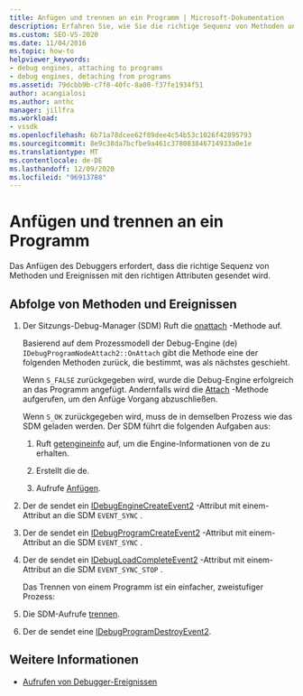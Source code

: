 ```yaml
---
title: Anfügen und trennen an ein Programm | Microsoft-Dokumentation
description: Erfahren Sie, wie Sie die richtige Sequenz von Methoden und Ereignissen mit den richtigen Attributen zum Anfügen eines Debuggers senden.
ms.custom: SEO-VS-2020
ms.date: 11/04/2016
ms.topic: how-to
helpviewer_keywords:
- debug engines, attaching to programs
- debug engines, detaching from programs
ms.assetid: 79dcbb9b-c7f8-40fc-8a00-f37fe1934f51
author: acangialosi
ms.author: anthc
manager: jillfra
ms.workload:
- vssdk
ms.openlocfilehash: 6b71a78dcee62f89dee4c54b53c1026f42895793
ms.sourcegitcommit: 8e9c38da7bcfbe9a461c378083846714933a0e1e
ms.translationtype: MT
ms.contentlocale: de-DE
ms.lasthandoff: 12/09/2020
ms.locfileid: "96913788"
---
```

# <a name="attaching-and-detaching-to-a-program"></a>Anfügen und trennen an ein Programm
Das Anfügen des Debuggers erfordert, dass die richtige Sequenz von Methoden und Ereignissen mit den richtigen Attributen gesendet wird.

## <a name="sequence-of-methods-and-events"></a>Abfolge von Methoden und Ereignissen

1. Der Sitzungs-Debug-Manager (SDM) Ruft die [onattach](../../extensibility/debugger/reference/idebugprogramnodeattach2-onattach.md) -Methode auf.

    Basierend auf dem Prozessmodell der Debug-Engine (de) `IDebugProgramNodeAttach2::OnAttach` gibt die Methode eine der folgenden Methoden zurück, die bestimmt, was als nächstes geschieht.

    Wenn `S_FALSE` zurückgegeben wird, wurde die Debug-Engine erfolgreich an das Programm angefügt. Andernfalls wird die [Attach](../../extensibility/debugger/reference/idebugengine2-attach.md) -Methode aufgerufen, um den Anfüge Vorgang abzuschließen.

    Wenn `S_OK` zurückgegeben wird, muss de in demselben Prozess wie das SDM geladen werden. Der SDM führt die folgenden Aufgaben aus:

   1. Ruft [getengineinfo](../../extensibility/debugger/reference/idebugprogramnode2-getengineinfo.md) auf, um die Engine-Informationen von de zu erhalten.

   2. Erstellt die de.

   3. Aufrufe [Anfügen](../../extensibility/debugger/reference/idebugengine2-attach.md).

2. Der de sendet ein [IDebugEngineCreateEvent2](../../extensibility/debugger/reference/idebugenginecreateevent2.md) -Attribut mit einem-Attribut an die SDM `EVENT_SYNC` .

3. Der de sendet ein [IDebugProgramCreateEvent2](../../extensibility/debugger/reference/idebugprogramcreateevent2.md) -Attribut mit einem-Attribut an die SDM `EVENT_SYNC` .

4. Der de sendet ein [IDebugLoadCompleteEvent2](../../extensibility/debugger/reference/idebugloadcompleteevent2.md) -Attribut mit einem-Attribut an die SDM `EVENT_SYNC_STOP` .

   Das Trennen von einem Programm ist ein einfacher, zweistufiger Prozess:

5. Die SDM-Aufrufe [trennen](../../extensibility/debugger/reference/idebugprogram2-detach.md).

6. Der de sendet eine [IDebugProgramDestroyEvent2](../../extensibility/debugger/reference/idebugprogramdestroyevent2.md).

## <a name="see-also"></a>Weitere Informationen
- [Aufrufen von Debugger-Ereignissen](../../extensibility/debugger/calling-debugger-events.md)
